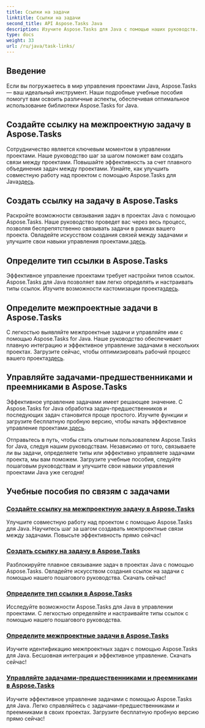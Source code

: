 ```yaml
---
title: Ссылки на задачи
linktitle: Ссылки на задачи
second_title: API Aspose.Tasks Java
description: Изучите Aspose.Tasks для Java с помощью наших руководств. Улучшите сотрудничество, определите типы ссылок и легко управляйте задачами. Повысьте эффективность своего проекта прямо сейчас!
type: docs
weight: 33
url: /ru/java/task-links/
---
```

## Введение

Если вы погружаетесь в мир управления проектами Java, Aspose.Tasks — ваш идеальный инструмент. Наши подробные учебные пособия помогут вам освоить различные аспекты, обеспечивая оптимальное использование библиотеки Aspose.Tasks for Java.

## Создайте ссылку на межпроектную задачу в Aspose.Tasks
Сотрудничество является ключевым моментом в управлении проектами. Наше руководство шаг за шагом поможет вам создать связи между проектами. Повышайте эффективность за счет плавного объединения задач между проектами. Узнайте, как улучшить совместную работу над проектом с помощью Aspose.Tasks для Java[здесь](./create-cross-project-task-link/).

## Создать ссылку на задачу в Aspose.Tasks
 Раскройте возможности связывания задач в проектах Java с помощью Aspose.Tasks. Наше руководство проведет вас через весь процесс, позволяя беспрепятственно связывать задачи в рамках вашего проекта. Овладейте искусством создания связей между задачами и улучшите свои навыки управления проектами.[здесь](./create-task-link/).

## Определите тип ссылки в Aspose.Tasks
 Эффективное управление проектами требует настройки типов ссылок. Aspose.Tasks для Java позволяет вам легко определять и настраивать типы ссылок. Изучите возможности кастомизации проекта[здесь](./define-link-type/).

## Определите межпроектные задачи в Aspose.Tasks
С легкостью выявляйте межпроектные задачи и управляйте ими с помощью Aspose.Tasks for Java. Наше руководство обеспечивает плавную интеграцию и эффективное управление задачами в нескольких проектах. Загрузите сейчас, чтобы оптимизировать рабочий процесс вашего проекта[здесь](./identify-cross-project-tasks/).

## Управляйте задачами-предшественниками и преемниками в Aspose.Tasks
 Эффективное управление задачами имеет решающее значение. С Aspose.Tasks for Java обработка задач-предшественников и последующих задач становится проще простого. Изучите функции и загрузите бесплатную пробную версию, чтобы начать эффективное управление проектами.[здесь](./predecessor-successor-tasks/).

Отправьтесь в путь, чтобы стать опытным пользователем Aspose.Tasks for Java, следуя нашим руководствам. Независимо от того, связываете ли вы задачи, определяете типы или эффективно управляете задачами проекта, мы вам поможем. Загрузите учебные пособия, следуйте пошаговым руководствам и улучшите свои навыки управления проектами Java уже сегодня!
## Учебные пособия по связям с задачами
### [Создайте ссылку на межпроектную задачу в Aspose.Tasks](./create-cross-project-task-link/)
Улучшите совместную работу над проектом с помощью Aspose.Tasks для Java. Научитесь шаг за шагом создавать межпроектные связи между задачами. Повысьте эффективность прямо сейчас!
### [Создать ссылку на задачу в Aspose.Tasks](./create-task-link/)
Разблокируйте плавное связывание задач в проектах Java с помощью Aspose.Tasks. Овладейте искусством создания ссылок на задачи с помощью нашего пошагового руководства. Скачать сейчас!
### [Определите тип ссылки в Aspose.Tasks](./define-link-type/)
Исследуйте возможности Aspose.Tasks для Java в управлении проектами. С легкостью определяйте и настраивайте типы ссылок с помощью нашего пошагового руководства.
### [Определите межпроектные задачи в Aspose.Tasks](./identify-cross-project-tasks/)
Изучите идентификацию межпроектных задач с помощью Aspose.Tasks для Java. Бесшовная интеграция и эффективное управление. Скачать сейчас!
### [Управляйте задачами-предшественниками и преемниками в Aspose.Tasks](./predecessor-successor-tasks/)
Изучите эффективное управление задачами с помощью Aspose.Tasks для Java. Легко справляйтесь с задачами-предшественниками и преемниками в своих проектах. Загрузите бесплатную пробную версию прямо сейчас!